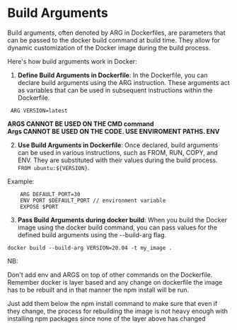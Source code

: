 # Build Arguments

Build arguments, often denoted by ARG in Dockerfiles, are parameters that can be passed to the docker build command at build time. They allow for dynamic customization of the Docker image during the build process.

Here's how build arguments work in Docker:

1. **Define Build Arguments in Dockerfile**: In the Dockerfile, you can declare build arguments using the ARG instruction. These arguments act as variables that can be used in subsequent instructions within the Dockerfile.

` ARG VERSION=latest`

<b> ARGS CANNOT BE USED ON THE CMD command </b> </br>
<b> Args CANNOT BE USED ON THE CODE. USE ENVIROMENT PATHS. ENV</b>

2. **Use Build Arguments in Dockerfile**: Once declared, build arguments can be used in various instructions, such as FROM, RUN, COPY, and ENV. They are substituted with their values during the build process. `FROM ubuntu:${VERSION}`.

Example:
```
    ARG DEFAULT_PORT=30
    ENV PORT $DEFAULT_PORT // environment variable
    EXPOSE $PORT
```

3. **Pass Build Arguments during docker build**: When you build the Docker image using the docker build command, you can pass values for the defined build arguments using the --build-arg flag.

`docker build --build-arg VERSION=20.04 -t my_image . `

NB:

Don't add env and ARGS on top of other commands on the Dockerfile. Remember docker is layer based and any change on dockerfile the image has to be rebuilt and in that manner the npm install will be run.

Just add them below the npm install command to make sure that even if they change, the process for rebuilding the image is not heavy enough with installing npm packages since none of the layer above has changed